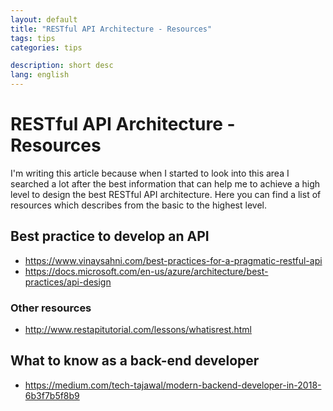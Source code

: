 ```yaml
---
layout: default
title: "RESTful API Architecture - Resources"
tags: tips
categories: tips

description: short desc
lang: english
---
```


# RESTful API Architecture - Resources

I'm writing this article because when I started to look into this area I searched a lot after the best information that can help me to achieve a high level to design the best RESTful API architecture.
Here you can find a list of resources which describes from the basic to the highest level.

## Best practice to develop an API

- https://www.vinaysahni.com/best-practices-for-a-pragmatic-restful-api 
- https://docs.microsoft.com/en-us/azure/architecture/best-practices/api-design


### Other resources

- http://www.restapitutorial.com/lessons/whatisrest.html

## What to know as a back-end developer

- https://medium.com/tech-tajawal/modern-backend-developer-in-2018-6b3f7b5f8b9
